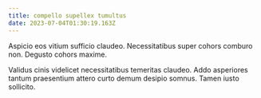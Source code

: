 ```yaml
---
title: compello supellex tumultus
date: 2023-07-04T01:30:19.163Z
---
```


Aspicio eos vitium sufficio claudeo. Necessitatibus super cohors comburo non. Degusto cohors maxime.

Validus cinis videlicet necessitatibus temeritas claudeo. Addo asperiores tantum praesentium attero curto demum desipio somnus. Tamen iusto sollicito.